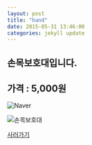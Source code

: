 ```yaml
---
layout: post
title: "hand"
date: 2015-05-31 13:46:00
categories: jekyll update
---
```


손목보호대입니다.
--------------------

## 가격 : 5,000원

![Naver](http://img.naver.net/static/www/u/2013/0731/nmms_224940510.gif)

![손목보호대](http://postfiles7.naver.net/20150531_134/hun1705_1433048053388gLil3_GIF/hand.gif?type=w3)

[사러가기](http://www.badmintonmarket.co.kr/front/productdetail.php?productcode=052002001003000001)
